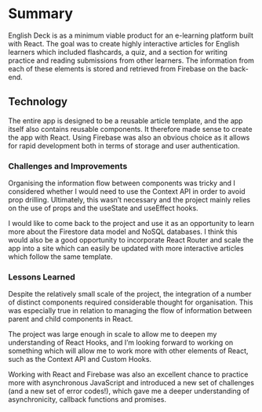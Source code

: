 # Summary

English Deck is as a minimum viable product for an e-learning platform
          built with React. The goal was to create highly interactive articles for
          English learners which included flashcards, a quiz, and a section for
          writing practice and reading submissions from other learners. The
          information from each of these elements is stored and retrieved from
          Firebase on the back-end.

## Technology

The entire app is designed to be a reusable article template, and the
          app itself also contains reusable components. It therefore made sense to
          create the app with React. Using Firebase was also an obvious choice as
          it allows for rapid development both in terms of storage and user
          authentication.

### Challenges and Improvements

Organising the information flow between components was tricky and I
          considered whether I would need to use the Context API in order to avoid
          prop drilling. Ultimately, this wasn’t necessary and the project mainly
          relies on the use of props and the useState and useEffect hooks.
          
I would like to come back to the project and use it as an opportunity to
          learn more about the Firestore data model and NoSQL databases. I think
          this would also be a good opportunity to incorporate React Router and
          scale the app into a site which can easily be updated with more
          interactive articles which follow the same template.

### Lessons Learned

Despite the relatively small scale of the project, the integration of a
          number of distinct components required considerable thought for
          organisation. This was especially true in relation to managing the flow
          of information between parent and child components in React.
  
     
The project was large enough in scale to allow me to deepen my
          understanding of React Hooks, and I’m looking forward to working on
          something which will allow me to work more with other elements of React,
          such as the Context API and Custom Hooks.
      
Working with React and Firebase was also an excellent chance to practice
          more with asynchronous JavaScript and introduced a new set of challenges
          (and a new set of error codes!), which gave me a deeper understanding of
          asynchronicity, callback functions and promises.
      


